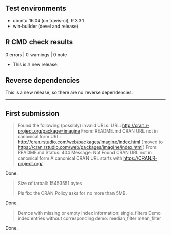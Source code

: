 ## Test environments
* ubuntu 16.04 (on travis-ci), R 3.3.1
* win-builder (devel and release)

## R CMD check results

0 errors | 0 warnings | 0 note

* This is a new release.

## Reverse dependencies

This is a new release, so there are no reverse dependencies.

---

## First submission

> Found the following (possibly) invalid URLs:
>  URL: http://cran.r-project.org/package=imagine
>    From: README.md
>    CRAN URL not in canonical form
>  URL: http://cran.rstudio.com/web/packages/imagine/index.html (moved to https://cran.rstudio.com/web/packages/imagine/index.html)
>    From: README.md
>    Status: 404
>    Message: Not Found
>    CRAN URL not in canonical form
>  A canonical CRAN URL starts with https://CRAN.R-project.org/

Done.


> Size of tarball: 15453551 bytes
>
> Pls fix: the CRAN Policy asks for no more than 5MB.

Done.


> Demos with missing or empty index information:
>  single_filters
> Demo index entries without corresponding demo:
>  median_filter
>  mean_filter

Done.
